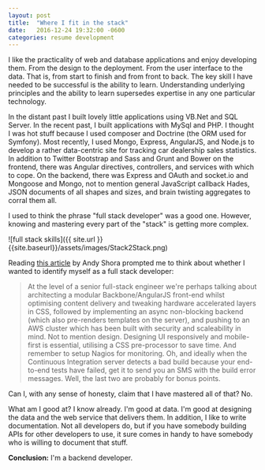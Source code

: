 ```yaml
---
layout: post
title:  "Where I fit in the stack"
date:   2016-12-24 19:32:00 -0600
categories: resume development
---
```

<a id="top"></a>

I like the practicality of web and database applications and enjoy developing them.  From the design to the deployment. From the user interface to the data.  That is, from start to finish and from front to back.  The key skill I have needed to be successful is the ability to learn.  Understanding underlying principles and the ability to learn supersedes expertise in any one particular technology.

In the distant past I built lovely little applications using VB.Net and SQL Server.  In the recent past, I built applications with MySql and PHP.  I thought I was hot stuff because I used composer and Doctrine (the ORM used for Symfony).  Most recently, I used Mongo, Express, AngularJS, and Node.js to develop a rather data-centric site for tracking car dealership sales statistics. In addition to Twitter Bootstrap and Sass and Grunt and Bower on the frontend, there was Angular directives, controllers, and services with which to cope.  On the backend, there was Express and OAuth and socket.io and Mongoose and Mongo, not to mention general JavaScript callback Hades, JSON documents of all shapes and sizes, and brain twisting aggregates to corral them all.

I used to think the phrase "full stack developer" was a good one.  However, knowing and mastering every part of the "stack" is getting more complex.

![full stack skills]({{ site.url }}{{site.baseurl}}/assets/images/Stack2Stack.png)

Reading [this article](http://andyshora.com/full-stack-developers.html) by Andy Shora prompted me to think about whether I wanted to identify myself as a full stack developer:

>At the level of a senior full-stack engineer we're perhaps talking about architecting a modular Backbone/AngularJS front-end whilst optimising content delivery and tweaking hardware accelerated layers in CSS, followed by implementing an async non-blocking backend (which also pre-renders templates on the server), and pushing to an AWS cluster which has been built with security and scaleability in mind. Not to mention design. Designing UI responsively and mobile-first is essential, utilising a CSS pre-processor to save time. And remember to setup Nagios for monitoring. Oh, and ideally when the Continuous Integration server detects a bad build because your end-to-end tests have failed, get it to send you an SMS with the build error messages. Well, the last two are probably for bonus points.

Can I, with any sense of honesty, claim that I have mastered all of that?  No.

What am I good at?  I know already.  I'm good at data.  I'm good at designing the data and the web service that delivers them.  In addition, I like to write documentation.  Not all developers do, but if you have somebody building APIs for other developers to use, it sure comes in handy to have somebody who is willing to document that stuff.

**Conclusion:**  I'm a backend developer.
